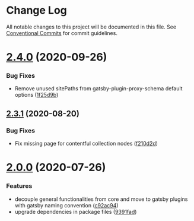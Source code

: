 # Change Log

All notable changes to this project will be documented in this file.
See [Conventional Commits](https://conventionalcommits.org) for commit guidelines.

# [2.4.0](https://gitlab.com/alimoosavi15/gatsby-theme-flexiblog/compare/v2.3.1...v2.4.0) (2020-09-26)


### Bug Fixes

* Remove unused sitePaths from gatsby-plugin-proxy-schema default options ([1f25d9b](https://gitlab.com/alimoosavi15/gatsby-theme-flexiblog/commit/1f25d9b55329de25c464c0dd227f2202a37af9da))






## [2.3.1](https://gitlab.com/alimoosavi15/gatsby-theme-flexiblog/compare/v2.3.0...v2.3.1) (2020-08-20)


### Bug Fixes

* Fix missing page for contentful collection nodes ([f210d2d](https://gitlab.com/alimoosavi15/gatsby-theme-flexiblog/commit/f210d2dcdd30da49154fa8134b3c891b7de25143))






# [2.0.0](https://gitlab.com/alimoosavi15/gatsby-theme-flexiblog/compare/v1.2.0...v2.0.0) (2020-07-26)


### Features

* decouple general functionalities from core and move to gatsby plugins with gatsby naming convention ([c92ac94](https://gitlab.com/alimoosavi15/gatsby-theme-flexiblog/commit/c92ac948f988507c61db94bcfa1622daf9a25e3a))
* upgrade dependencies in package files ([9391fad](https://gitlab.com/alimoosavi15/gatsby-theme-flexiblog/commit/9391fad0a525f7a8514ab722831eff9a2eae8e04))
